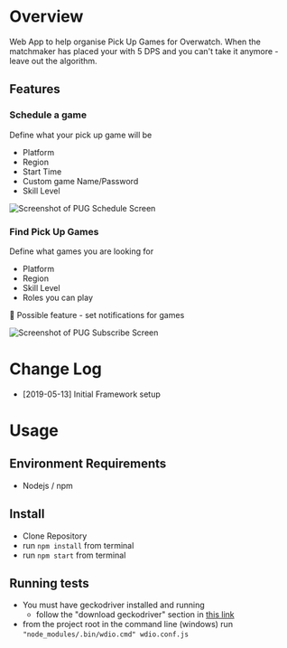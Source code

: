 # Overview

Web App to help organise Pick Up Games for Overwatch. When the matchmaker has placed your with 5 DPS and you can't take it anymore - leave out the algorithm.

## Features

### Schedule a game

Define what your pick up game will be 
- Platform
- Region
- Start Time
- Custom game Name/Password
- Skill Level

![Screenshot of PUG Schedule Screen](docs/images/CreatePUG.png)


### Find Pick Up Games

Define what games you are looking for
- Platform
- Region
- Skill Level
- Roles you can play

:construction: Possible feature - set notifications for games

![Screenshot of PUG Subscribe Screen](docs/images/SubPUG.png)

# Change Log
  - [2019-05-13] Initial Framework setup

# Usage

## Environment Requirements
- Nodejs / npm

## Install
- Clone Repository
- run ``npm install`` from terminal
- run ``npm start`` from terminal

## Running tests
- You must have geckodriver installed and running
  - follow the "download geckodriver" section in [this link](https://webdriver.io/docs/gettingstarted.html#download-geckodriver)
- from the project root in the command line (windows) run `"node_modules/.bin/wdio.cmd" wdio.conf.js`